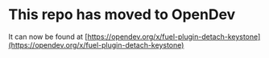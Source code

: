 # This repo has moved to OpenDev

It can now be found at [https://opendev.org/x/fuel-plugin-detach-keystone](https://opendev.org/x/fuel-plugin-detach-keystone)
